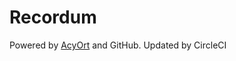 # Recordum

Powered by [AcyOrt](https://github.com/acyortjs/acyort) and GitHub. Updated by CircleCI
